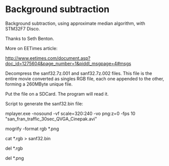 # Background subtraction

Background subtraction, using approximate median algorithm, with STM32F7 Disco. 

Thanks to Seth Benton. 

More on EETimes article: 

http://www.eetimes.com/document.asp?doc_id=1275604&page_number=1&piddl_msgpage=4#msgs

Decompress the sanf32.7z.001 and sanf32.7z.002 files. 
This file is the entire movie converted as singles RGB file, each one appended to the other, forming a 260MByte unique file.

Put the file on a SDCard. The program will read it.

Script to generate the sanf32.bin file:

mplayer.exe -nosound -vf scale=320:240 -vo png:z=0 -fps 10 "san_fran_traffic_30sec_QVGA_Cinepak.avi"

mogrify -format rgb *.png

cat *.rgb > sanf32.bin

del *.rgb

del *.png
